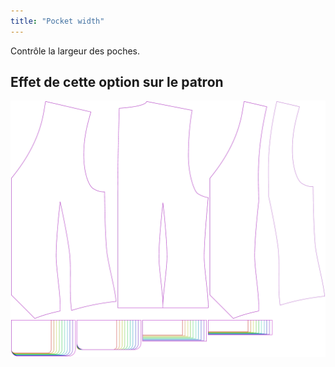 ```yaml
---
title: "Pocket width"
---
```


Contrôle la largeur des poches.

## Effet de cette option sur le patron

![Cette image montre l'effet de cette option en superposant plusieurs variantes qui ont une valeur différente pour cette option](wahid_pocketwidth_sample.svg "Effect of this option on the pattern")
